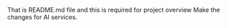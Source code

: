 That is README.md file and this is required for project overview 
Make the changes for AI services.
